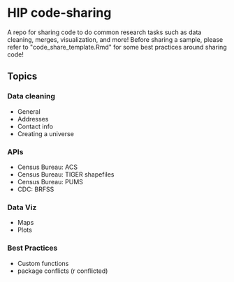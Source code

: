 # HIP code-sharing
A repo for sharing code to do common research tasks such as data cleaning, merges, visualization, and more! Before sharing a sample, please refer to "code_share_template.Rmd" for some best practices around sharing code!



## Topics

### Data cleaning
- General
- Addresses
- Contact info
- Creating a universe

### APIs
- Census Bureau: ACS
- Census Bureau: TIGER shapefiles
- Census Bureau: PUMS
- CDC: BRFSS

### Data Viz 
- Maps
- Plots

### Best Practices
- Custom functions
- package conflicts (r conflicted)
